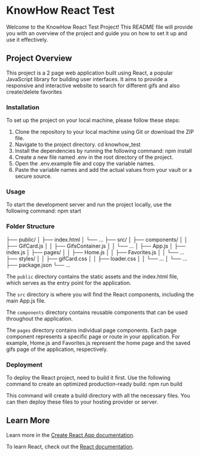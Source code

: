 # KnowHow React Test

Welcome to the KnowHow React Test Project! This README file will provide you with an overview of the project and guide you on how to set it up and use it effectively.

## Project Overview

This project is a 2 page web application built using React, a popular JavaScript library for building user interfaces. It aims to provide a responsive and interactive website to search for different gifs and also create/delete favorites

### Installation

To set up the project on your local machine, please follow these steps:

1. Clone the repository to your local machine using Git or download the ZIP file.
2. Navigate to the project directory.
   cd knowhow_test
3. Install the dependencies by running the following command:
   npm install
4. Create a new file named .env in the root directory of the project.
5. Open the .env.example file and copy the variable names.
6. Paste the variable names and add the actual values from your vault or a secure source.

### Usage

To start the development server and run the project locally, use the following command:
npm start

### Folder Structure

├── public/
│ ├── index.html
│ └── ...
├── src/
│ ├── components/
│ │ ├── GifCard.js
│ │ ├── GifsContainer.js
│ │ └── ...
│ ├── App.js
│ ├── index.js
│ ├── pages/
│ │ ├── Home.js
│ │ ├── Favorites.js
│ │ └── ...
├── styles/
│ │ ├── gifCard.css
│ │ ├── loader.css
│ │ └── ...
│ └── ...
├── package.json
└── ...

The `public` directory contains the static assets and the index.html file, which serves as the entry point for the application.

The `src` directory is where you will find the React components, including the main App.js file.

The `components` directory contains reusable components that can be used throughout the application.

The `pages` directory contains individual page components. Each page component represents a specific page or route in your application. For example, Home.js and Favorites.js represent the home page and the saved gifs page of the application, respectively.

### Deployment

To deploy the React project, need to build it first. Use the following command to create an optimized production-ready build:
npm run build

This command will create a build directory with all the necessary files. You can then deploy these files to your hosting provider or server.

## Learn More

Learn more in the [Create React App documentation](https://facebook.github.io/create-react-app/docs/getting-started).

To learn React, check out the [React documentation](https://reactjs.org/).
